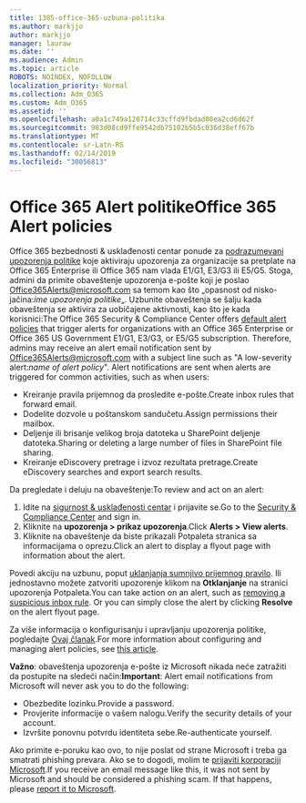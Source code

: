 ```yaml
---
title: 1385-office-365-uzbuna-politika
ms.author: markjjo
author: markjjo
manager: lauraw
ms.date: ''
ms.audience: Admin
ms.topic: article
ROBOTS: NOINDEX, NOFOLLOW
localization_priority: Normal
ms.collection: Adm_O365
ms.custom: Adm_O365
ms.assetid: ''
ms.openlocfilehash: a0a1c749a120714c33cffd9fbdad08ea2cd6d62f
ms.sourcegitcommit: 983d08cd9ffe9542db75102b5b5c036d38eff67b
ms.translationtype: MT
ms.contentlocale: sr-Latn-RS
ms.lasthandoff: 02/14/2019
ms.locfileid: "30056813"
---
```

# <a name="office-365-alert-policies"></a><span data-ttu-id="b82ed-102">Office 365 Alert politike</span><span class="sxs-lookup"><span data-stu-id="b82ed-102">Office 365 Alert policies</span></span>

<span data-ttu-id="b82ed-p101">Office 365 bezbednosti & usklađenosti centar ponude za [podrazumevani upozorenja politike](https://docs.microsoft.com/office365/securitycompliance/alert-policies#default-alert-policies) koje aktiviraju upozorenja za organizacije sa pretplate na Office 365 Enterprise ili Office 365 nam vlada E1/G1, E3/G3 ili E5/G5. Stoga, admini da primite obaveštenje upozorenja e-pošte koji je poslao Office365Alerts@microsoft.com sa temom kao što „opasnost od nisko-jačina:*ime upozorenja politike*„. Uzbunite obaveštenja se šalju kada obaveštenja se aktivira za uobičajene aktivnosti, kao što je kada korisnici:</span><span class="sxs-lookup"><span data-stu-id="b82ed-p101">The Office 365 Security & Compliance Center offers [default alert policies](https://docs.microsoft.com/office365/securitycompliance/alert-policies#default-alert-policies) that trigger alerts for organizations with an Office 365 Enterprise or Office 365 US Government E1/G1, E3/G3, or E5/G5 subscription. Therefore, admins may receive an alert email notification sent by Office365Alerts@microsoft.com with a subject line such as "A low-severity alert:*name of alert policy*". Alert notifications are sent when alerts are triggered for common activities, such as when users:</span></span>

- <span data-ttu-id="b82ed-106">Kreiranje pravila prijemnog da prosledite e-pošte.</span><span class="sxs-lookup"><span data-stu-id="b82ed-106">Create inbox rules that forward email.</span></span>
- <span data-ttu-id="b82ed-107">Dodelite dozvole u poštanskom sandučetu.</span><span class="sxs-lookup"><span data-stu-id="b82ed-107">Assign permissions their mailbox.</span></span>
- <span data-ttu-id="b82ed-108">Deljenje ili brisanje velikog broja datoteka u SharePoint deljenje datoteka.</span><span class="sxs-lookup"><span data-stu-id="b82ed-108">Sharing or deleting a large number of files in SharePoint file sharing.</span></span>
- <span data-ttu-id="b82ed-109">Kreiranje eDiscovery pretrage i izvoz rezultata pretrage.</span><span class="sxs-lookup"><span data-stu-id="b82ed-109">Create eDiscovery searches and export search results.</span></span>
 
<span data-ttu-id="b82ed-110">Da pregledate i deluju na obaveštenje:</span><span class="sxs-lookup"><span data-stu-id="b82ed-110">To review and act on an alert:</span></span>

1. <span data-ttu-id="b82ed-111">Idite na [sigurnost & usklađenosti centar](https://protection.office.com) i prijavite se.</span><span class="sxs-lookup"><span data-stu-id="b82ed-111">Go to the [Security & Compliance Center](https://protection.office.com) and sign in.</span></span>
2. <span data-ttu-id="b82ed-112">Kliknite na **upozorenja > prikaz upozorenja**.</span><span class="sxs-lookup"><span data-stu-id="b82ed-112">Click **Alerts > View alerts**.</span></span>
3. <span data-ttu-id="b82ed-113">Kliknite na obaveštenje da biste prikazali Potpaleta stranica sa informacijama o oprezu.</span><span class="sxs-lookup"><span data-stu-id="b82ed-113">Click an alert to display a flyout page with information about the alert.</span></span>

<span data-ttu-id="b82ed-p102">Povedi akciju na uzbunu, poput [uklanjanja sumnjivo prijemnog pravilo](https://docs.microsoft.com/office365/securitycompliance/responding-to-a-compromised-email-account). Ili jednostavno možete zatvoriti upozorenje klikom na **Otklanjanje** na stranici upozorenja Potpaleta.</span><span class="sxs-lookup"><span data-stu-id="b82ed-p102">You can take action on an alert, such as [removing a suspicious inbox rule](https://docs.microsoft.com/office365/securitycompliance/responding-to-a-compromised-email-account). Or you can simply close the alert by clicking **Resolve** on the alert flyout page.</span></span>

<span data-ttu-id="b82ed-116">Za više informacija o konfigurisanju i upravljanju upozorenja politike, pogledajte [Ovaj članak](https://docs.microsoft.com/office365/securitycompliance/alert-policies).</span><span class="sxs-lookup"><span data-stu-id="b82ed-116">For more information about configuring and managing alert policies, see  [this article](https://docs.microsoft.com/office365/securitycompliance/alert-policies).</span></span>

<span data-ttu-id="b82ed-117">**Važno**: obaveštenja upozorenja e-pošte iz Microsoft nikada neće zatražiti da postupite na sledeći način:</span><span class="sxs-lookup"><span data-stu-id="b82ed-117">**Important**: Alert email notifications from Microsoft will never ask you to do the following:</span></span>

- <span data-ttu-id="b82ed-118">Obezbedite lozinku.</span><span class="sxs-lookup"><span data-stu-id="b82ed-118">Provide a password.</span></span>
- <span data-ttu-id="b82ed-119">Provjerite informacije o vašem nalogu.</span><span class="sxs-lookup"><span data-stu-id="b82ed-119">Verify the security details of your account.</span></span>
- <span data-ttu-id="b82ed-120">Izvršite ponovnu potvrdu identiteta sebe.</span><span class="sxs-lookup"><span data-stu-id="b82ed-120">Re-authenticate yourself.</span></span>

<span data-ttu-id="b82ed-p103">Ako primite e-poruku kao ovo, to nije poslat od strane Microsoft i treba ga smatrati phishing prevara. Ako se to dogodi, molim te [prijaviti korporaciji Microsoft](https://docs.microsoft.com/office365/SecurityCompliance/report-junk-email-and-phishing-scams-in-outlook-on-the-web-eop).</span><span class="sxs-lookup"><span data-stu-id="b82ed-p103">If you receive an email message like this, it was not sent by Microsoft and should be considered a phishing scam. If that happens, please [report it to Microsoft](https://docs.microsoft.com/office365/SecurityCompliance/report-junk-email-and-phishing-scams-in-outlook-on-the-web-eop).</span></span>